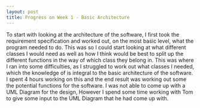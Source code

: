 ```yaml
---
layout: post
title: Progress on Week 1 - Basic Architecture
---
```


To start with looking at the architecture of the software, I first took the requirement specification and worked out,
on the most basic level, what the program needed to do. This was so I could start looking at what different classes I
would need as well as how I think would be best to split up the different functions in the way of which class they belong
in. This was where I ran into some difficulties, as I struggled to work out what classes I needed, which the knowledge of is integral to the basic architecture of the software. I spent 4 hours working on this and the end result was working out some the potential functions for the software. I was not able to come up with a UML Diagram for the design, However I spend some time working with Tom to give some input to the UML Diagram that he had come up with.
